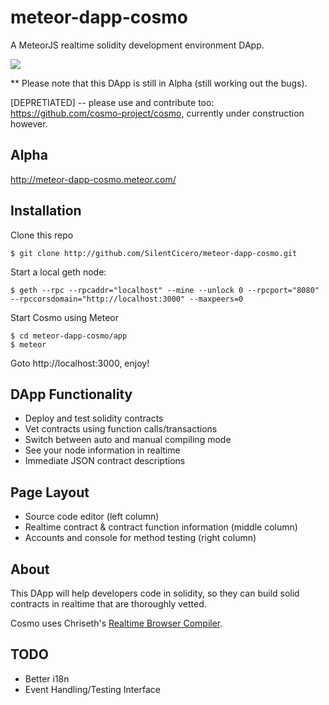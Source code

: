 # meteor-dapp-cosmo
A MeteorJS realtime solidity development environment DApp.

<img src="app/public/images/screen.jpg" />

** Please note that this DApp is still in Alpha (still working out the bugs).

[DEPRETIATED] -- please use and contribute too: https://github.com/cosmo-project/cosmo, currently under construction however.

## <a name="hosted"></a> Alpha

http://meteor-dapp-cosmo.meteor.com/

## <a name="installation"></a> Installation

Clone this repo

    $ git clone http://github.com/SilentCicero/meteor-dapp-cosmo.git

Start a local geth node:

    $ geth --rpc --rpcaddr="localhost" --mine --unlock 0 --rpcport="8080" --rpccorsdomain="http://localhost:3000" --maxpeers=0

Start Cosmo using Meteor

    $ cd meteor-dapp-cosmo/app
    $ meteor

Goto http://localhost:3000, enjoy!

## <a name="functionality"></a> DApp Functionality
- Deploy and test solidity contracts
- Vet contracts using function calls/transactions
- Switch between auto and manual compiling mode
- See your node information in realtime
- Immediate JSON contract descriptions

## <a name="layout"></a> Page Layout
- Source code editor (left column)
- Realtime contract & contract function information (middle column)
- Accounts and console for method testing (right column)

## <a name="about"></a> About

This DApp will help developers code in solidity, so they can build solid contracts in realtime that are thoroughly vetted.

Cosmo uses Chriseth's <a href="http://chriseth.github.io/cpp-ethereum/">Realtime Browser Compiler</a>.

## <a name="todo"></a> TODO
- Better i18n
- Event Handling/Testing Interface

